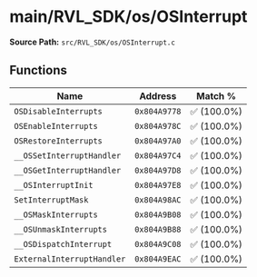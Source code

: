 # main/RVL_SDK/os/OSInterrupt

**Source Path:** `src/RVL_SDK/os/OSInterrupt.c`

## Functions

| Name | Address | Match % |
|------|---------|---------|
| `OSDisableInterrupts` | `0x804A9778` | :white_check_mark: (100.0%) |
| `OSEnableInterrupts` | `0x804A978C` | :white_check_mark: (100.0%) |
| `OSRestoreInterrupts` | `0x804A97A0` | :white_check_mark: (100.0%) |
| `__OSSetInterruptHandler` | `0x804A97C4` | :white_check_mark: (100.0%) |
| `__OSGetInterruptHandler` | `0x804A97D8` | :white_check_mark: (100.0%) |
| `__OSInterruptInit` | `0x804A97E8` | :white_check_mark: (100.0%) |
| `SetInterruptMask` | `0x804A98AC` | :white_check_mark: (100.0%) |
| `__OSMaskInterrupts` | `0x804A9B08` | :white_check_mark: (100.0%) |
| `__OSUnmaskInterrupts` | `0x804A9B88` | :white_check_mark: (100.0%) |
| `__OSDispatchInterrupt` | `0x804A9C08` | :white_check_mark: (100.0%) |
| `ExternalInterruptHandler` | `0x804A9EAC` | :white_check_mark: (100.0%) |